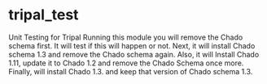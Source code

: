 # tripal_test
Unit Testing for Tripal
Running this module you will remove the Chado schema first. It will test if this will happen or not.
Next, it will install Chado schema 1.3 and remove the Chado schema again.
Also, it will Install Chado 1.11, update it to Chado 1.2 and remove the Chado Schema once more.
Finally, will install Chado 1.3. and keep that version of Chado schema 1.3.

